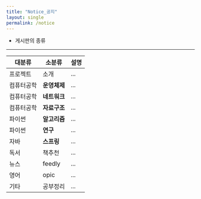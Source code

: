 ```yaml
---
title: "Notice_공지"
layout: single
permalink: /notice
---
```


* 게시판의 종류
---

|대분류|소분류|설명|
|---|---|---|
|프로젝트|소개|...|
|컴퓨터공학|**운영체제**|...|
|컴퓨터공학|**네트워크**|...|
|컴퓨터공학|**자료구조**|...|
|파이썬|**알고리즘**|...|
|파이썬|**연구**|...|
|자바|**스프링**|...|
|독서|책추천|...|
|뉴스|feedly|...|
|영어|opic|...|
|기타|공부정리|...|

